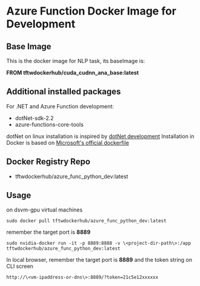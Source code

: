 # Azure Function Docker Image for Development #


## Base Image ##
This is the docker image for NLP task, its baseImage is:

__FROM tftwdockerhub/cuda_cudnn_ana_base:latest__

## Additional installed packages ##

For .NET and Azure Function development:

-  dotNet-sdk-2.2
-  azure-functions-core-tools

dotNet on linux installation is inspired by [dotNet development](https://dotnet.microsoft.com/download/linux-package-manager/ubuntu16-04/sdk-current)
Installation in Docker is based on [Microsoft's official dockerfile](https://github.com/dotnet/dotnet-docker/blob/master/2.2/sdk/stretch/amd64/Dockerfile)


## Docker Registry Repo ##

-  tftwdockerhub/azure_func_python_dev:latest

## Usage ##

on dsvm-gpu virtual machines


```
sudo docker pull tftwdockerhub/azure_func_python_dev:latest
```

remember the target port is __8889__
```
sudo nvidia-docker run -it -p 8889:8888 -v \<project-dir-path\>:/app tftwdockerhub/azure_func_python_dev:latest
```

In local browser, remember the target port is __8889__ and the token string on CLI screen
```
http://\<vm-ipaddress-or-dns\>:8889/?token=21c5e12xxxxxx
```